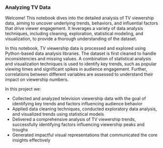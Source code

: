 ### Analyzing TV Data

Welcome! This notebook dives into the detailed analysis of TV viewership data, aiming to uncover underlying trends, behaviors, and influential factors that drive viewer engagement. It leverages a variety of data analysis techniques, including cleaning, exploration, statistical modeling, and visualization, to provide a thorough understanding of the dataset.

In this notebook, TV viewership data is processed and explored using Python-based data analysis libraries. The dataset is first cleaned to handle inconsistencies and missing values. A combination of statistical analysis and visualization techniques is used to identify key trends, such as popular viewing times and significant spikes in audience engagement. Further, correlations between different variables are assessed to understand their impact on viewership numbers.

In this project we:
- Collected and analyzed television viewership data with the goal of identifying key trends and factors influencing audience behavior
- Applied data cleaning techniques, conducted exploratory data analysis, and visualized trends using statistical models
- Delivered a comprehensive analysis of TV viewership trends, successfully identifying factors influencing viewership peaks and troughs
- Generated impactful visual representations that communicated the core insights effectively
